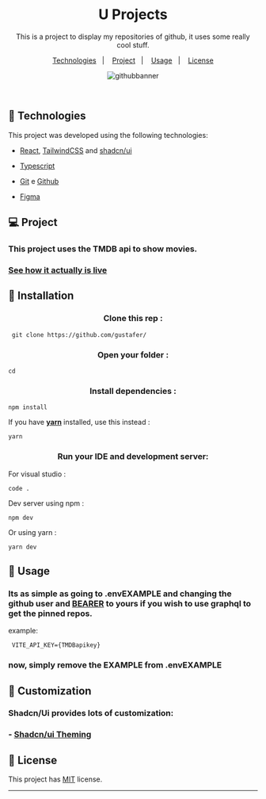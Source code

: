 <h1 align="center"> U Projects </h1>

<p align="center">
This is a project to display my repositories of github, it uses some really cool stuff. 
</p>

<p align="center">
  <a href="#-technologies">Technologies</a>&nbsp;&nbsp;&nbsp;|&nbsp;&nbsp;&nbsp;
  <a href="#-project">Project</a>&nbsp;&nbsp;&nbsp;|&nbsp;&nbsp;&nbsp;
  <a href="#-usage">Usage</a>&nbsp;&nbsp;&nbsp;|&nbsp;&nbsp;&nbsp;
  <a href="#-license">License</a>
</p>

<p align="center">
  <img alt="githubbanner" src="">
</p>

<br>

## 🚀 Technologies

This project was developed using the following technologies:

- [React](https://react.dev/), [TailwindCSS](https://tailwindcss.com/) and [shadcn/ui](https://ui.shadcn.com/)

- [Typescript](https://www.typescriptlang.org/)

- [Git](https://git-scm.com/) e [Github](https://github.com/)

- [Figma](https://www.figma.com/)

## 💻 Project

### This project uses the TMDB api to show movies.

### [See how it actually is live]()

## 💾 Installation

<h3 align="center"> Clone this rep :</h3>

```
 git clone https://github.com/gustafer/
```

<h3 align="center"> Open your folder :</h3>

```
cd 
```

<h3 align="center"> Install dependencies :</h3>

```
npm install
```

If you have <strong>[yarn](https://chore-update--yarnpkg.netlify.app/en/docs/install)</strong> installed, use this instead :

```
yarn
```

 <h3 align="center">Run your IDE and development server:</h3>
 
  For visual studio :
```
code .
```
 Dev server using npm :
```
npm dev
```
Or using yarn :
```
yarn dev
```

## 🔖 Usage

### Its as simple as going to .envEXAMPLE and changing the github user and [BEARER]() to yours if you wish to use graphql to get the pinned repos.

example:

```
 VITE_API_KEY={TMDBapikey}
```

### now, simply remove the EXAMPLE from .envEXAMPLE

## 🎨 Customization

### Shadcn/Ui provides lots of customization:

### - [Shadcn/ui Theming](https://ui.shadcn.com/docs/theming)


## 📖 License

This project has [MIT]() license.

---
